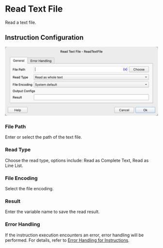 # Read Text File

Read a text file.

## Instruction Configuration

![Read Text File General Configuration Dialog](read_text_file_general_config.png)

### File Path

Enter or select the path of the text file.

### Read Type

Choose the read type, options include: Read as Complete Text, Read as Line List.

### File Encoding

Select the file encoding.

### Result

Enter the variable name to save the read result.

### Error Handling

If the instruction execution encounters an error, error handling will be performed. For details, refer to [Error Handling for Instructions](../../manual/error_handling.md).